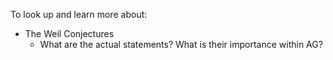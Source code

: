 To look up and learn more about:

- The Weil Conjectures
  - What are the actual statements? What is their importance within AG?